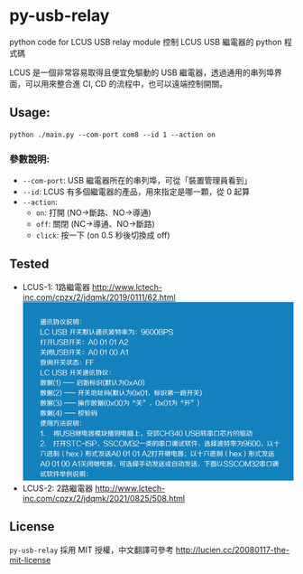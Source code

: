 # py-usb-relay
python code for LCUS USB relay module
控制 LCUS USB 繼電器的 python 程式碼

LCUS 是一個非常容易取得且便宜免驅動的 USB 繼電器，透過通用的串列埠界面，可以用來整合進 CI, CD 的流程中，也可以遠端控制開關。

## Usage:
```
python ./main.py --com-port com8 --id 1 --action on
```

### 參數說明:
* `--com-port`: USB 繼電器所在的串列埠，可從「裝置管理員看到」
* `--id`: LCUS 有多個繼電器的產品，用來指定是哪一顆，從 0 起算
* `--action`:
  * `on`: 打開 (NO->斷路、NO->導通)
  * `off`: 關閉 (NC->導通、NO->斷路)
  * `click`: 按一下 (on 0.5 秒後切換成 off)

## Tested
* LCUS-1: 1路繼電器 http://www.lctech-inc.com/cpzx/2/jdqmk/2019/0111/62.html <br>
![LSUS-1](images/LCUS-1.jpg)
* LCUS-2: 2路繼電器 http://www.lctech-inc.com/cpzx/2/jdqmk/2021/0825/508.html

## License
`py-usb-relay` 採用 MIT 授權，中文翻譯可參考 http://lucien.cc/20080117-the-mit-license
